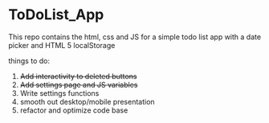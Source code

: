 ToDoList_App
============

This repo contains the html, css and JS for a simple todo list app with a date picker and HTML 5 localStorage

things to do: 

1. <s>Add interactivity to deleted buttons</s>
2. <s>Add settings page and JS variables</s> 
3. Write settings functions
3. smooth out desktop/mobile presentation 
4. refactor and optimize code base 
